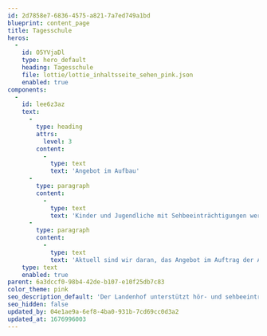 ```yaml
---
id: 2d7858e7-6836-4575-a821-7a7ed749a1bd
blueprint: content_page
title: Tagesschule
heros:
  -
    id: O5YVjaDl
    type: hero_default
    heading: Tagesschule
    file: lottie/lottie_inhaltsseite_sehen_pink.json
    enabled: true
components:
  -
    id: lee6z3az
    text:
      -
        type: heading
        attrs:
          level: 3
        content:
          -
            type: text
            text: 'Angebot im Aufbau'
      -
        type: paragraph
        content:
          -
            type: text
            text: 'Kinder und Jugendliche mit Sehbeeinträchtigungen werden voraussichtlich ab dem Schuljahr 2024/25 am Landenhof die Tagesschule Sehen besuchen können. '
      -
        type: paragraph
        content:
          -
            type: text
            text: 'Aktuell sind wir daran, das Angebot im Auftrag der Abteilung Sonderschulung, Heime und Werkstätten des Departements BKS des Kantons Aargau aufzubauen.'
    type: text
    enabled: true
parent: 6a3dccf0-98b4-42de-b107-e10f25db7c83
color_theme: pink
seo_description_default: 'Der Landenhof unterstützt hör- und sehbeeinträchtigte Kinder & Jugendliche in ihrem selbstbestimmten Leben durch Förderung ihrer Fähigkeiten & Entwicklung'
seo_hidden: false
updated_by: 04e1ae9a-6ef8-4ba0-931b-7cd69cc0d3a2
updated_at: 1676996003
---
```

